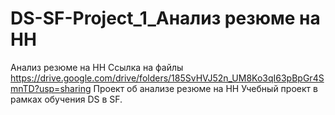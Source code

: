 # DS-SF-Project_1_Анализ резюме на HH
Анализ резюме на HH
Ссылка на файлы https://drive.google.com/drive/folders/185SvHVJ52n_UM8Ko3qI63pBpGr4SmnTD?usp=sharing 
Проект об анализе резюме на HH Учебный проект в рамках обучения DS в SF.
